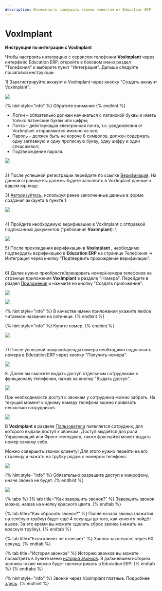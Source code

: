 ```yaml
---
description: Возможность совершать звонки клиентам из Education ERP
---
```


# VoxImplant

**Инструкция по интеграции с VoxImplant**

Чтобы настроить интеграцию с сервисом телефонии **VoxImplant** через интерфейс Education ERP, откройте в боковом меню раздел "Телефония" и выберите пункт "Интеграция". Дальше следуйте пошаговой инструкции:

1\) Зарегистрируйте аккаунт в VoxImplant через кнопку "Создать аккаунт VoxImplant".&#x20;

&#x20;

![](<../.gitbook/assets/image (31) (1).png>)

{% hint style="info" %}
Обратите внимание
{% endhint %}

* Логин – обязательно должен начинаться с латинской буквы и иметь только латинские буквы или цифры;
* Почта – действующая электронная почта, т.к. уведомления от VoxImplant отправляются именно на нее;
* Пароль – должен быть не короче 8 символов,  должен содержать одну заглавную и одну прописную букву, одну цифру и один спецсимвол;
* Подтверждение пароля.

&#x20;

![](<../.gitbook/assets/image (19) (1) (1) (1).png>)

\
2\) После успешной регистрации  перейдите по ссылке [Верификация](https://manage.voximplant.com/billing/verification\_docs). На данной странице вы должны будете заполнить в  VoxImplant данные о вашем юр.лице.

3\) [Авторизуйтесь](https://manage.voximplant.com/auth/sign\_up), используя ранее заполненные данные в форме создания аккаунта в пункте 1.

![](<../.gitbook/assets/image (32) (1).png>)

\
4\) Пройдите необходимую верификацию в VoxImplant с отправкой подписанных документов (требования **VoxImplant**). \


![](<../.gitbook/assets/image (47) (1).png>)

5\) После прохождения верификации в **VoxImplant** , необходимо подтвердить верификацию в   **Education ERP**  на странице Телефония  -> Интеграция через кнопку "Подтвердить прохождение верификации".&#x20;

\
6\) Далее нужно приобрести/арендовать номер/номера телефонов  на странице приложения **VoxImplant** в разделе "Номера". Перейдите в раздел [Приложения](https://manage.voximplant.com/applications) и нажмите на кнопку "Создать приложение".

![](<../.gitbook/assets/image (43).png>)

![](<../.gitbook/assets/image (37).png>)



{% hint style="info" %}
В качестве имени приложения укажите любое читаемое название на латинице.
{% endhint %}



{% hint style="info" %}
Купите номер.
{% endhint %}

![](<../.gitbook/assets/image (44).png>)

\
7\) После успешной покупки/аренды номера необходимо подключить номера в Education ERP через кнопку "Получить номера".

&#x20;

![](<../.gitbook/assets/image (39).png>)

8\.  Далее вы сможете выдать доступ отдельным сотрудникам к функционалу телефонии, нажав на кнопку "Выдать доступ".

![](<../.gitbook/assets/image (23).png>)

При необходимости доступ к звонкам у сотрудника можно забрать. На текущий момент к  одному номеру телефона можно привязать несколько сотрудников.

![](<../.gitbook/assets/image (26).png>)

В **VoxImplant** в разделе [Пользователи](https://manage.voximplant.com/application/10509664/users) появляется сотрудник, для которого выдали доступ к звонкам. Доступ выдаётся для роли Управляющий или Фронт-менеджер, также франчайзи может выдать номер самому себе.

Можно совершить звонок клиенту! Для этого нужно перейти на его страницу и нажать на трубку рядом с номером телефона.

![](<../.gitbook/assets/image (21).png>)

<mark style="color:red;"></mark>

{% hint style="info" %}
Обязательно разрешите доступ к микрофону, иначе звонка не будет.
{% endhint %}

![](<../.gitbook/assets/image (35).png>)

{% tabs %}
{% tab title="Как завершить звонок?" %}
Завершить звонок можно, нажав на кнопку красного цвета.
{% endtab %}

{% tab title="Как сбросить звонок?" %}
После начала звонка (нажатия на зелёную трубку) будет ещё 4 секунды до того, как клиенту пойдёт вызов. За это время вы можете сделать сброс звонка (нажать на красную трубку).&#x20;
{% endtab %}

{% tab title="Если клиент не отвечает" %}
Звонок закончится через 60 секунд.
{% endtab %}

{% tab title="История звонков" %}
Историю звонков вы можете посмотреть в пункте меню [история звонков](https://manage.voximplant.com/calls). В дальнейшем историю звонков также можно будет просматривать в Education ERP.
{% endtab %}
{% endtabs %}

{% hint style="info" %}
Звонки через VoxImplant платные.  Подробнее [здесь](https://voximplant.ru/pricing).
{% endhint %}
